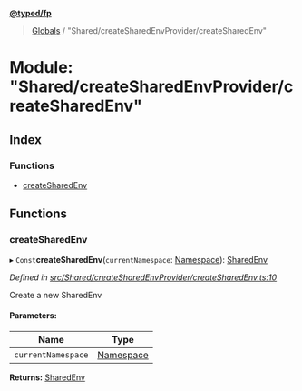 **[@typed/fp](../README.md)**

> [Globals](../globals.md) / "Shared/createSharedEnvProvider/createSharedEnv"

# Module: "Shared/createSharedEnvProvider/createSharedEnv"

## Index

### Functions

* [createSharedEnv](_shared_createsharedenvprovider_createsharedenv_.md#createsharedenv)

## Functions

### createSharedEnv

▸ `Const`**createSharedEnv**(`currentNamespace`: [Namespace](_shared_core_model_namespace_.namespace.md)): [SharedEnv](../interfaces/_shared_core_services_sharedenv_.sharedenv.md)

*Defined in [src/Shared/createSharedEnvProvider/createSharedEnv.ts:10](https://github.com/TylorS/typed-fp/blob/f27ba3e/src/Shared/createSharedEnvProvider/createSharedEnv.ts#L10)*

Create a new SharedEnv

#### Parameters:

Name | Type |
------ | ------ |
`currentNamespace` | [Namespace](_shared_core_model_namespace_.namespace.md) |

**Returns:** [SharedEnv](../interfaces/_shared_core_services_sharedenv_.sharedenv.md)
